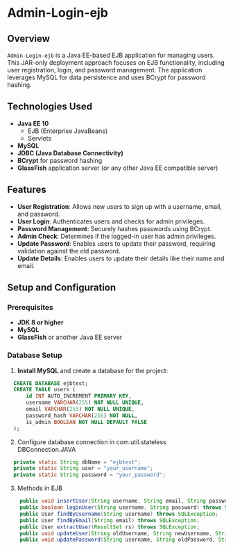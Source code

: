 # Admin-Login-ejb


## Overview

`Admin-Login-ejb`  is a Java EE-based EJB application for managing users. This JAR-only deployment approach focuses on EJB functionality, including user registration, login, and password management. The application leverages MySQL for data persistence and uses BCrypt for password hashing.

## Technologies Used

- **Java EE 10**
  - EJB (Enterprise JavaBeans)
  - Servlets
- **MySQL**
- **JDBC (Java Database Connectivity)**
- **BCrypt** for password hashing
- **GlassFish** application server (or any other Java EE compatible server)

## Features

- **User Registration**: Allows new users to sign up with a username, email, and password.
- **User Login**: Authenticates users and checks for admin privileges.
- **Password Management**: Securely hashes passwords using BCrypt.
- **Admin Check**: Determines if the logged-in user has admin privileges.
- **Update Password**: Enables users to update their password, requiring validation against the old password.
- **Update Details**: Enables users to update their details like their name and email.

## Setup and Configuration

### Prerequisites

- **JDK 8 or higher**
- **MySQL**
- **GlassFish** or another Java EE server

### Database Setup

1. **Install MySQL** and create a database for the project:
```sql
  CREATE DATABASE ejbtest;
  CREATE TABLE users (
      id INT AUTO_INCREMENT PRIMARY KEY,
      username VARCHAR(255) NOT NULL UNIQUE,
      email VARCHAR(255) NOT NULL UNIQUE,
      password_hash VARCHAR(255) NOT NULL,
      is_admin BOOLEAN NOT NULL DEFAULT FALSE
  );
```
2. Configure database connection in com.util.stateless DBConnection.JAVA
```java
  private static String dbName = "ejbtest";
  private static String user = "your_username";
  private static String password = "your_password";
```

3. Methods in EJB
```Java
    public void insertUser(String username, String email, String password) throws SQLException;
    public boolean loginUser(String username, String password) throws SQLException;
    public User findByUsername(String username) throws SQLException;
    public User findByEmail(String email) throws SQLException;
    public User extractUser(ResultSet rs) throws SQLException;
    public void updateUser(String oldUsername, String newUsername, String newEmail, String newPassword) throws SQLException;
    public void updatePassword(String username, String oldPassword, String newPassword) throws SQLException;
```




